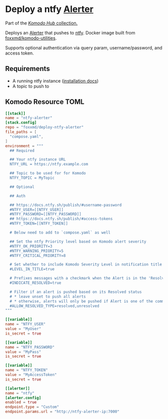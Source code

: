 # Deploy a ntfy [Alerter](https://komo.do/docs/resources#alerter)

Part of the [*Komodo Hub* collection.](https://github.com/komodo-hub/komodo-hub)

Deploys an [Alerter](https://komo.do/docs/resources#alerter) that pushes to [ntfy](https://ntfy.sh/). Docker image built from [foxxmd/komodo-utilities](https://github.com/FoxxMD/komodo-utilities).

Supports optional authentication via query param, username/password, and access token.

## Requirements

* A running ntfy instance ([installation docs](https://docs.ntfy.sh/))
* A topic to push to

## Komodo Resource TOML

```toml
[[stack]]
name = "ntfy-alerter"
[stack.config]
repo = "foxxmd/deploy-ntfy-alerter"
file_paths = [
  "compose.yaml",
]
environment = """
  ## Required

  ## Your ntfy instance URL
  NTFY_URL = https://ntfy.example.com

  ## Topic to be used for for Komodo
  NTFY_TOPIC = MyTopic

  ## Optional

  ## Auth

  ## https://docs.ntfy.sh/publish/#username-password
  #NTFY_USER=[[NTFY_USER]]
  #NTFY_PASSWORD=[[NTFY_PASSWORD]]
  ## https://docs.ntfy.sh/publish/#access-tokens
  #NTFY_TOKEN=[[NTFY_TOKEN]]

  # Below need to add to `compose.yaml` as well

  ## Set the ntfy Priority level based on Komodo alert severity
  #NTFY_OK_PRIORITY=3
  #NTFY_WARNING_PRIORITY=5
  #NTFY_CRITICAL_PRIORITY=8

  # Set whether to include Komodo Severity Level in notification title
  #LEVEL_IN_TITLE=true

  # Prefixes messages with a checkmark when the Alert is in the 'Resolved' state
  #INDICATE_RESOLVED=true

  # Filter if an alert is pushed based on its Resolved status
  # * leave unset to push all alerts
  # * otherwise, alerts will only be pushed if Alert is one of the comma-separated states set here
  #ALLOW_RESOLVED_TYPE=resolved,unresolved
"""

[[variable]]
name = "NTFY_USER"
value = "MyUser"
is_secret = true

[[variable]]
name = "NTFY_PASSWORD"
value = "MyPass"
is_secret = true

[[variable]]
name = "NTFY_TOKEN"
value = "MyAccessToken"
is_secret = true

[[alerter]]
name = "ntfy"
[alerter.config]
enabled = true
endpoint.type = "Custom"
endpoint.params.url = "http://ntfy-alerter-ip:7000"
```